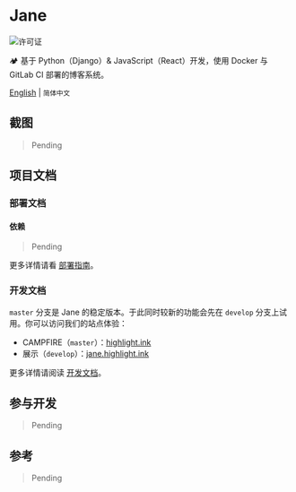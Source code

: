 # Jane

![许可证][license]

[license]: https://img.shields.io/github/license/itechub/Jane.svg

🏕 基于 Python（Django）& JavaScript（React）开发，使用 Docker 与 GitLab CI 部署的博客系统。

[English][en] | `简体中文`

[en]: README.md

## 截图

> Pending

## 项目文档

### 部署文档

#### 依赖

> Pending

更多详情请看 [部署指南][deployment]。

[deployment]: docs/deployment.zh-hans.md

### 开发文档

`master` 分支是 Jane 的稳定版本。于此同时较新的功能会先在 `develop` 分支上试用。你可以访问我们的站点体验：

- CAMPFIRE（`master`）：[highlight.ink][campfire]
- 展示（`develop`）：[jane.highlight.ink][jane]

[campfire]: https://highlight.ink
[jane]: https://jane.highlight.ink

更多详情请阅读 [开发文档][development]。

[development]: docs/README.zh-hans.md

## 参与开发

> Pending

## 参考

> Pending
